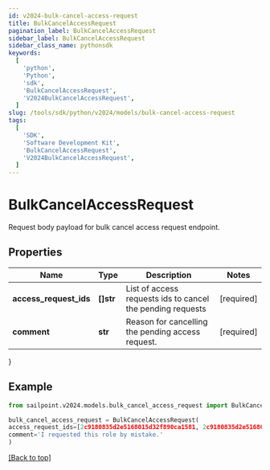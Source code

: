 ```yaml
---
id: v2024-bulk-cancel-access-request
title: BulkCancelAccessRequest
pagination_label: BulkCancelAccessRequest
sidebar_label: BulkCancelAccessRequest
sidebar_class_name: pythonsdk
keywords:
  [
    'python',
    'Python',
    'sdk',
    'BulkCancelAccessRequest',
    'V2024BulkCancelAccessRequest',
  ]
slug: /tools/sdk/python/v2024/models/bulk-cancel-access-request
tags:
  [
    'SDK',
    'Software Development Kit',
    'BulkCancelAccessRequest',
    'V2024BulkCancelAccessRequest',
  ]
---
```


# BulkCancelAccessRequest

Request body payload for bulk cancel access request endpoint.

## Properties

| Name | Type | Description | Notes |
| --- | --- | --- | --- |
| **access_request_ids** | **[]str** | List of access requests ids to cancel the pending requests | [required] |
| **comment** | **str** | Reason for cancelling the pending access request. | [required] |

}

## Example

```python
from sailpoint.v2024.models.bulk_cancel_access_request import BulkCancelAccessRequest

bulk_cancel_access_request = BulkCancelAccessRequest(
access_request_ids=[2c9180835d2e5168015d32f890ca1581, 2c9180835d2e5168015d32f890ca1582],
comment='I requested this role by mistake.'
)

```

[[Back to top]](#)
